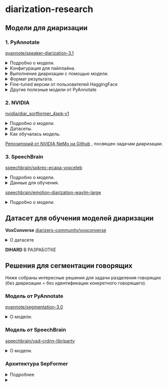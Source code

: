 # diarization-research

## Модели для диаризации
### 1. PyAnnotate <br>
[pyannote/speaker-diarization-3.1](https://huggingface.co/pyannote/speaker-diarization-3.1) <br>

<details>
  <summary>Подробно о модели.</summary>
  
  1. Разделяет аудиозапись на сегменты, где активен каждый говорящий. <br>
  2. Присваивает каждому сегменту уникальный идентификатор говорящего. <br>

  Модель умеет работать с перекрывающейся речью, многоканальными аудио, возможна работа в реальном времени.<br>
  
  **Технические детали**<br>
  - Модель: pyannote/speaker-diarization-3.1.<br>

  - Фреймворк: PyTorch.<br>
  
  - Предобученные веса: Доступны через Hugging Face Model Hub. (Необходимо проверить условия лицензии для коммерческого использования.) <br>
  
  - Языки: Многоязычная поддержка, но с акцентом на английский язык.<br>
  
  - Требования к оборудованию:<br>
  
    - Минимум: CPU (рекомендуется многоядерный процессор).<br>
    
    - Оптимально: GPU (например, NVIDIA с поддержкой CUDA).<br>
</details>

<details>
  <summary>Конфигурация для пайплайна.</summary>
 
```
  version: 3.1.0
  pipeline:
    name: pyannote.audio.pipelines.SpeakerDiarization
    params:
      clustering: AgglomerativeClustering
      embedding: pyannote/wespeaker-voxceleb-resnet34-LM
      embedding_batch_size: 32
      embedding_exclude_overlap: true
      segmentation: pyannote/segmentation-3.0
      segmentation_batch_size: 32
  params:
    clustering:
      method: centroid
      min_cluster_size: 12  # Минимальное количество сегментов, необходимых для формирования кластера.
      threshold: 0.7045654963945799   # Пороговое значение для определения, насколько близко должны быть сегменты, чтобы быть объединенными в один кластер.
    segmentation:
      min_duration_off: 0.0  # Паузы не учитываются.
```
1) **Сегментация:** Аудио разделяется на сегменты, где активен каждый говорящий.

2) **Извлечение эмбеддингов:** Для каждого сегмента извлекаются векторные представления (эмбеддинги) с использованием модели wespeaker-voxceleb-resnet34-LM.

3) **Кластеризация:** Сегменты группируются по говорящим с использованием агломеративной кластеризации.
</details>

<details>
  <summary>Выполнение диаризации с помощью модели.</summary>
  
  ```
  from pyannote.audio import Pipeline, Audio
  import torch
  
  
  class EndpointHandler:
      def __init__(self, path=""):
          # initialize pretrained pipeline
          self._pipeline = Pipeline.from_pretrained("pyannote/speaker-diarization-3.1")
  
          # send pipeline to GPU if available
          if torch.cuda.is_available():
              self._pipeline.to(torch.device("cuda"))
  
          # initialize audio reader
          self._io = Audio()
  
      def __call__(self, data):
          inputs = data.pop("inputs", data)
          waveform, sample_rate = self._io(inputs)
  
          parameters = data.pop("parameters", dict())
          diarization = self.pipeline(
              {"waveform": waveform, "sample_rate": sample_rate}, **parameters
          )
  
          processed_diarization = [
              {
                  "speaker": speaker,
                  "start": f"{turn.start:.3f}",
                  "end": f"{turn.end:.3f}",
              }
              for turn, _, speaker in diarization.itertracks(yield_label=True)
          ]
          return {"diarization": processed_diarization}
```
Этот код:

1. Загружает предобученный пайплайн для диаризации.

2. Читает аудиофайл и преобразует его в waveform.

3. Применяет пайплайн для разделения аудио на сегменты с идентификацией говорящих.

4. Возвращает результат.
</details>

<details>
  <summary>Формат результата.</summary>
  
  ```
  {
    "diarization": [
      {"speaker": "SPEAKER_01", "start": "0.000", "end": "2.345"},
      {"speaker": "SPEAKER_02", "start": "2.346", "end": "5.678"},
      ...
    ]
  }
  ```
</details>

<details>
  <summary>Fine-tuned версии от пользователей HaggingFace</summary>

  |Модель|Результаты|Гиперпараметры|Данные для дообучения|
  |-|--------|---|--|
  |[JSWOOK/pyannote_3_fine_tuning](https://huggingface.co/JSWOOK/pyannote_3_fine_tuning)|Loss: 0.3134 <br> Model Preparation Time: 0.0048<br> Der: 0.0888<br> False Alarm: 0.0134<br> Missed Detection: 0.0337<br> Confusion: 0.0417|learning_rate: 5e-05<br> train_batch_size: 32<br> eval_batch_size: 32<br> seed: 42<br> optimizer: Adam with betas=(0.9,0.999) and epsilon=1e-08<br> lr_scheduler_type: cosine<br> num_epochs: 10|[diarizers-community/voxconverse dataset](https://huggingface.co/datasets/diarizers-community/voxconverse)|
  |[nairaxo/diarization-model-ary](https://huggingface.co/nairaxo/diarization-model-ary) <br><br> [статья автора о диаризации](https://arxiv.org/pdf/2412.12143) > новый подход в идентификации **одного** говорящего в реальном времени, комбинация офлайн и онлайн методов|Loss: 0.3412<br> Der: 0.1116<br> False Alarm: 0.0194<br> Missed Detection: 0.0267<br> Confusion: 0.0655|learning_rate: 0.001<br> train_batch_size: 32<br> eval_batch_size: 32<br> seed: 42<br> optimizer: Use OptimizerNames.ADAMW_TORCH with betas=(0.9,0.999) and epsilon=1e-08 and optimizer_args=No additional optimizer arguments<br> lr_scheduler_type: cosine<br> num_epochs: 5|[talkbank/callhome](https://huggingface.co/datasets/talkbank/callhome), спонтанные телефонные разговоры, языки: англ., кит., япон., нем., испанский|
  |||||
  
</details>

<details>
  <summary>Другие полезные модели от PyAnnotate</summary>

  - Для сегментации: [pyannote/segmentation-3.0](https://huggingface.1319lm.top/pyannote/segmentation-3.0) (описана ниже)
  - Для эмбеддинга: [pyannote/embedding](https://huggingface.1319lm.top/pyannote/embedding)
</details>

### 2. NVIDIA
[nvidia/diar_sortformer_4spk-v1](https://huggingface.co/nvidia/diar_sortformer_4spk-v1) <br>
<details>
  <summary>Подробно о модели.</summary>
  Предобученная модель для диаризции от NVIDIA. Поддерживает распознавание до 4 спикеров.

  - **Архитектура:** Sortformer ([Статья "Sortformer: Seamless Integration of Speaker Diarization and ASR by Bridging Timestamps and Tokens"](https://arxiv.org/pdf/2409.06656)) — новая архитектура для диаризации, основана на трансформерах + механизм self-attention. Новизна заключается в сортировке и перестановке элементов последовательности.

*Модель динамически перестраивает входные данные (например, спектрограммы) в порядке, который лучше подходит для разделения звука. Это позволяет модели более эффективно выделять целевые источники звука.*

  - На вход подается моноканальное аудио (обычно .wav с ЧД 16 кГц).
  - На выходе получаем матрицу TхS:
    - S — максимальное количество говорящих. T — общее количество фреймов, включая заполненные нулями. Каждый фрейм соответствует сегменту аудио длительностью 0,08 секунды.
Каждый элемент матрицы T x S представляет вероятность активности говорящего в диапазоне [0, 1]. Например, элемент матрицы a(150, 2) = 0,95 указывает на 95% вероятность активности второго говорящего в течение временного диапазона [12,00, 12,08] секунд.

  **Ограничения:**

  - Оптимизирована на распознавание до 4 говорящих. Если спикеров больше — может снизиться качество.
  - Работает в офлайн-режиме (The model operates in a non-streaming mode (offline mode)).
  - Максимальная продолжительность тестовой записи зависит от доступной памяти GPU. Для модели RTX A6000 48GB предел составляет около 12 минут.
  - Модель была обучена на общедоступных наборах речевых данных, в основном на английском языке. В результате: а) Производительность может ухудшиться на русской речи. и б) Производительность также может ухудшиться на данных, не похожих на обучающие, например записи в шумных условиях.
</details>

<details>
  <summary>Датасеты.</summary>
  
  Sortformer был обучен на комбинации 2030 часов реальных разговоров и 5150 часов или имитированных аудиосмесей, созданных симулятором речевых данных NeMo.

  Training Datasets (Real conversations)
  
  - Fisher English (LDC)
  - 2004-2010 NIST Speaker Recognition Evaluation (LDC)
  - Librispeech
  - AMI Meeting Corpus
  - VoxConverse-v0.3
  - ICSI
  - AISHELL-4
  - Third DIHARD Challenge Development (LDC)
  - 2000 NIST Speaker Recognition Evaluation, split1 (LDC)

Training Datasets (Used to simulate audio mixtures)

- 2004-2010 NIST Speaker Recognition Evaluation (LDC)
- Librispeech
</details>

<details>
  <summary>Как обучалась модель.</summary>
  
  - Обучалась на 8 nodes of 8×NVIDIA Tesla V100 GPUs.
  - Использовались 90 секундные обучающие образцы.
  - batch size: 4.
  - [Пример скрипта для обучения](https://github.com/NVIDIA/NeMo/blob/main/examples/speaker_tasks/diarization/neural_diarizer/sortformer_diar_train.py).
  - [base config](https://github.com/NVIDIA/NeMo/blob/main/examples/speaker_tasks/diarization/conf/neural_diarizer/sortformer_diarizer_hybrid_loss_4spk-v1.yaml).
</details>

[Репозиторий от NVIDIA NeMo на Github](https://github.com/NVIDIA/NeMo/tree/main/examples/speaker_tasks/diarization) , посвящен задачам диаризации.

### 3. SpeechBrain
[speechbrain/spkrec-ecapa-voxceleb](https://huggingface.co/speechbrain/spkrec-ecapa-voxceleb) <br>
<details>
  <summary>Подробно о модели.</summary>
    
  **Внимание:** модель предназначется для верификации говорящих, но её можно адаптировать для диаризации (возможно, добавив этап кластеризации).
  <details>
  <summary>Возможный код для адаптации.</summary>
  
  ```
  # Извлечение эмбеддингов
  from speechbrain.pretrained import EncoderClassifier
  classifier = EncoderClassifier.from_hparams(source="speechbrain/spkrec-ecapa-voxceleb")
  embeddings = classifier.encode_batch("audio.wav")

  # Кластеризация эмбеддингов
  from sklearn.cluster import KMeans # алгоритм k-means для кластеризации данных
  kmeans = KMeans(n_clusters=num_speakers)
  labels = kmeans.fit_predict(embeddings)
  ```

</details>
   
  **Архитектура:** ECAPA-TDNN (Enhanced CNN-Augmented TDNN) — современная архитектура для извлечения эмбеддингов.
   
  * Сверточные слои (CNN): Для извлечения локальных признаков.
  * Механизмы внимания (Attention): Для учета глобальных зависимостей.
  * Канальное внимание (Channel Attention): Для улучшения качества эмбеддингов.

**Входные данные**

* Аудио: Модель принимает на вход аудиосигнал (например, в формате .wav).
* Частота дискретизации: 16 кГц.

**Выходные данные**

* Эмбеддинги: Модель возвращает векторные представления размерностью 192.

</details>

<details>
  <summary>Данные для обучения.</summary>
  
  * Модель обучена на датасете VoxCeleb (Voxceleb 1+ Voxceleb2), который содержит более 100 000 записей речи от более чем 1 000 говорящих.
  * VoxCeleb включает записи из интервью, ток-шоу и других публичных выступлений.

</details>


[speechbrain/emotion-diarization-wavlm-large](https://huggingface.co/speechbrain/spkrec-ecapa-voxceleb) <br>
<details>
  <summary>Подробно о модели.</summary>

  **Внимание:** данная модель обучена для диаризации **эмоций,** а не спикеров. Но можно глянуть. Статья про модель [SPEECH EMOTION DIARIZATION: WHICH EMOTION APPEARS WHEN?](https://arxiv.org/pdf/2306.12991)

  * Обучена для распознавания базовых эмоций (happy, sad, angry, neutral)
  * Собран отдельный датасет the Zaion Emotion Dataset (ZED).
    * Он содержит 180 высказываний длительностью от 1 до 15 секунд и охватывает 73 спикера разного возраста и пола.
  * EDER(Emotion Diarization Error Rate) = 29.7.
</details>

## Датасет для обучения моделей диаризации
**VoxConverse**
[diarizers-community/voxconverse](https://huggingface.co/speechbrain/emotion-diarization-wavlm-large)

<details>
  <summary>О датасете</summary>
  50 часов звучащей речи. Преимущественно английский язык.
  
  Датасет содержит следующие данные:

  - **Аудиозаписи**
  
    - Формат: .wav (16 кГц, моно).
    
    - Источники: Публичные видео с YouTube (например, интервью, дебаты, ток-шоу).
  
  - **Аннотации**
  
    - Формат: RTTM (Rich Transcription Time Marked).
    
    - Содержание: Временные метки для каждого сегмента речи с указанием идентификатора говорящего.
  
  **Плюсы**
  1. Реальная и разнообразная речь: ютуб-шоу, дебаты.
  2. Открыт и готов к использованию.
  3. Аннотации прописаны вручную.
</details>

**DIHARD**
В РАЗРАБОТКЕ

## Решения для сегментации говорящих
Ниже собраны интересные решения для задачи разделения говорящих (без диаризации = без идентификации конкретного говорящего).

### Модель от PyAnnotate
[pyannote/segmentation-3.0](https://huggingface.1319lm.top/pyannote/segmentation-3.0)

<details>
  <summary>О модели.</summary>
  Модель возвращает временные метки (start, end) для каждого сегмента, где активна речь. <br>
  
  **Преимущества:**
  
  - Легко интегрируется в другие решения от библиотеки PyAnnotate.audio <br>
  - Хорошо работает с шумными аудио.
  - Обучена на комбинации стандартных датасетов (AISHELL, AliMeeting, AMI, AVA-AVD, DIHARD, Ego4D, MSDWild, REPERE, and VoxConverse).
  - 
    **Недостатки:**
  
  - Требует много вычислительных ресурсов.<br>
  - Модель обучена в основном на английской речи, может хуже справляться с другими языками.
  - Может хуже справляться с нетипичными сценариями (данные обучения — дебаты, ток-шоу, интервью, телефонные разговоры).
</details>

### Модель от SpeechBrain
[speechbrain/vad-crdnn-libriparty](https://huggingface.co/speechbrain/vad-crdnn-libriparty)

<details>
  <summary>О модели.</summary>
  Модель возвращает матрицу вида: номер сегмента + старт + конец + наличие/отсутствие речи.

  ```
  segment_001  0.00  2.57 NON_SPEECH
  segment_002  2.57  8.20 SPEECH
  segment_003  8.20  9.10 NON_SPEECH
  segment_004  9.10  10.93 SPEECH
  segment_005  10.93  12.00 NON_SPEECH
  segment_006  12.00  14.40 SPEECH
  segment_007  14.40  15.00 NON_SPEECH
  segment_008  15.00  17.70 SPEECH
  ```
  * Принимает на вход аудио формата: моно, 16 кГц.
  * Обучалась на следующих датасетах:

     - LibriParty: https://drive.google.com/file/d/1--cAS5ePojMwNY5fewioXAv9YlYAWzIJ/view?usp=sharing
     - Musan: https://www.openslr.org/resources/17/musan.tar.gz
     - CommonLanguage: https://zenodo.org/record/5036977/files/CommonLanguage.tar.gz?download=1

</details>

### Архитектура SepFormer
<details>
  <summary>Подробнее</summary>
  
  Архитектура нейросети, основанная на трансформерах и механизме self-attention.<br>
  **Характеристики:** 
  
  - Масштабируется (работает с 2-3 и более говорящими).<br>
  - Учитывает контекст аудио (self-attention анализирует глобальные зависимости в аудиосигнале).<br>
  - Эффективно работает с шумом.<br>
    
  **Недостатки:**
  
  - Трансформеры требует много вычислительных ресурсов.<br>
  - Для обучения SepFormer требуется большой объем размеченных данных.

  **Модели:**
  
  - [speechbrain/sepformer-wham](https://huggingface.1319lm.top/speechbrain/sepformer-wham)
</details>


<details>
  <summary></summary>
  текст
  ```
  п
  ```
</details>
